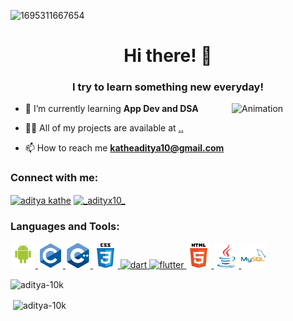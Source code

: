 
![1695311667654](https://github.com/user-attachments/assets/851be999-0bab-4b1a-92df-ddcf1df6e434)


<h1 align="center">Hi there! 👋</h1>
<h3 align="center">I try to learn something new everyday!</h3>
<img align="right" src="https://github.com/user-attachments/assets/5aa30368-7565-4386-9f0c-011002264c58" alt="Animation" width="150"/>


- 🌱 I’m currently learning **App Dev and DSA**

- 👨‍💻 All of my projects are available at [..](..)

- 📫 How to reach me **katheaditya10@gmail.com**


<h3 align="left">Connect with me:</h3>
<p align="left">
<a href="https://linkedin.com/in/aditya kathe" target="blank"><img align="center" src="https://raw.githubusercontent.com/rahuldkjain/github-profile-readme-generator/master/src/images/icons/Social/linked-in-alt.svg" alt="aditya kathe" height="30" width="40" /></a>
<a href="https://instagram.com/_adityx10_" target="blank"><img align="center" src="https://raw.githubusercontent.com/rahuldkjain/github-profile-readme-generator/master/src/images/icons/Social/instagram.svg" alt="_adityx10_" height="30" width="40" /></a>
</p>

<h3 align="left">Languages and Tools:</h3>
<p align="left"> <a href="https://developer.android.com" target="_blank" rel="noreferrer"> <img src="https://raw.githubusercontent.com/devicons/devicon/master/icons/android/android-original-wordmark.svg" alt="android" width="40" height="40"/> </a> <a href="https://www.cprogramming.com/" target="_blank" rel="noreferrer"> <img src="https://raw.githubusercontent.com/devicons/devicon/master/icons/c/c-original.svg" alt="c" width="40" height="40"/> </a> <a href="https://www.w3schools.com/cpp/" target="_blank" rel="noreferrer"> <img src="https://raw.githubusercontent.com/devicons/devicon/master/icons/cplusplus/cplusplus-original.svg" alt="cplusplus" width="40" height="40"/> </a> <a href="https://www.w3schools.com/css/" target="_blank" rel="noreferrer"> <img src="https://raw.githubusercontent.com/devicons/devicon/master/icons/css3/css3-original-wordmark.svg" alt="css3" width="40" height="40"/> </a> <a href="https://dart.dev" target="_blank" rel="noreferrer"> <img src="https://www.vectorlogo.zone/logos/dartlang/dartlang-icon.svg" alt="dart" width="40" height="40"/> </a> <a href="https://flutter.dev" target="_blank" rel="noreferrer"> <img src="https://www.vectorlogo.zone/logos/flutterio/flutterio-icon.svg" alt="flutter" width="40" height="40"/> </a> <a href="https://www.w3.org/html/" target="_blank" rel="noreferrer"> <img src="https://raw.githubusercontent.com/devicons/devicon/master/icons/html5/html5-original-wordmark.svg" alt="html5" width="40" height="40"/> </a> <a href="https://www.java.com" target="_blank" rel="noreferrer"> <img src="https://raw.githubusercontent.com/devicons/devicon/master/icons/java/java-original.svg" alt="java" width="40" height="40"/> </a> <a href="https://www.mysql.com/" target="_blank" rel="noreferrer"> <img src="https://raw.githubusercontent.com/devicons/devicon/master/icons/mysql/mysql-original-wordmark.svg" alt="mysql" width="40" height="40"/> </a> </p>

<p><img align="center" src="https://github-readme-streak-stats.herokuapp.com/?user=aditya-10k&" alt="aditya-10k" /></p>

<p>&nbsp;<img align="center" src="https://github-readme-stats.vercel.app/api?username=aditya-10k&show_icons=true&locale=en" alt="aditya-10k" /></p>
